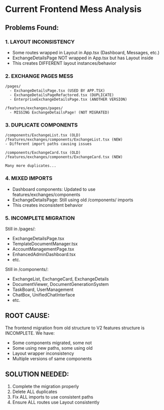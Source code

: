 # Current Frontend Mess Analysis

## Problems Found:

### 1. LAYOUT INCONSISTENCY
- Some routes wrapped in Layout in App.tsx (Dashboard, Messages, etc.)
- ExchangeDetailsPage NOT wrapped in App.tsx but has Layout inside
- This creates DIFFERENT layout instances/behavior

### 2. EXCHANGE PAGES MESS
```
/pages/
  - ExchangeDetailsPage.tsx (USED BY APP.TSX)
  - ExchangeDetailsPageRefactored.tsx (DUPLICATE)
  - EnterpriseExchangeDetailsPage.tsx (ANOTHER VERSION)
  
/features/exchanges/pages/
  - MISSING ExchangeDetailsPage! (NOT MIGRATED)
```

### 3. DUPLICATE COMPONENTS
```
/components/ExchangeList.tsx (OLD)
/features/exchanges/components/ExchangeList.tsx (NEW)
- Different import paths causing issues

/components/ExchangeCard.tsx (OLD)
/features/exchanges/components/ExchangeCard.tsx (NEW)

Many more duplicates...
```

### 4. MIXED IMPORTS
- Dashboard components: Updated to use features/exchanges/components
- ExchangeDetailsPage: Still using old /components/ imports
- This creates inconsistent behavior

### 5. INCOMPLETE MIGRATION
Still in /pages/:
- ExchangeDetailsPage.tsx
- TemplateDocumentManager.tsx  
- AccountManagementPage.tsx
- EnhancedAdminDashboard.tsx
- etc.

Still in /components/:
- ExchangeList, ExchangeCard, ExchangeDetails
- DocumentViewer, DocumentGenerationSystem
- TaskBoard, UserManagement
- ChatBox, UnifiedChatInterface
- etc.

## ROOT CAUSE:
The frontend migration from old structure to V2 features structure is INCOMPLETE. We have:
- Some components migrated, some not
- Some using new paths, some using old
- Layout wrapper inconsistency
- Multiple versions of same components

## SOLUTION NEEDED:
1. Complete the migration properly
2. Delete ALL duplicates
3. Fix ALL imports to use consistent paths
4. Ensure ALL routes use Layout consistently